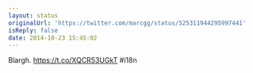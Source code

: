 ```yaml
---
layout: status
originalUrl: 'https://twitter.com/marcgg/status/525311944295997441'
isReply: false
date: 2014-10-23 15:45:02
---
```


Blargh. https://t.co/XQCR53UGkT #i18n
